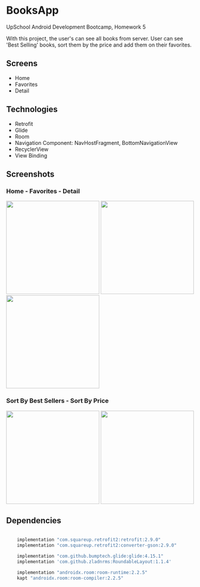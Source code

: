 # BooksApp

UpSchool Android Development Bootcamp, Homework 5 

With this project, the user's can see all books from server. 
User can see 'Best Selling' books, sort them by the price and add them on their favorites.


## Screens

- Home
- Favorites
- Detail

## Technologies

- Retrofit
- Glide
- Room
- Navigation Component: NavHostFragment, BottomNavigationView
- RecyclerView
- View Binding

## Screenshots

### Home - Favorites - Detail

<img src = "https://github.com/betulAkgull/HW5-Retrofit/assets/76072632/91c114be-f3ae-4e75-bba0-98474592e609" width = 250>
<img src = "https://github.com/betulAkgull/HW5-Retrofit/assets/76072632/e99f6226-1495-457a-8239-9dfa8da5571e" width = 250>
<img src = "https://github.com/betulAkgull/HW5-Retrofit/assets/76072632/8525c1f9-df93-4cf8-b14a-edd5e16bcc96" width = 250>


### Sort By Best Sellers - Sort By Price
<img src = "https://github.com/betulAkgull/HW5-Retrofit/assets/76072632/19533509-acf8-491d-96fe-7075365748b8" width = 250>
<img src = "https://github.com/betulAkgull/HW5-Retrofit/assets/76072632/1964aacd-3822-4f02-be35-c2f50f5efcd3" width = 250>

## Dependencies


```bash
  
    implementation "com.squareup.retrofit2:retrofit:2.9.0"
    implementation "com.squareup.retrofit2:converter-gson:2.9.0"

    implementation "com.github.bumptech.glide:glide:4.15.1"
    implementation 'com.github.zladnrms:RoundableLayout:1.1.4'

    implementation "androidx.room:room-runtime:2.2.5"
    kapt "androidx.room:room-compiler:2.2.5"
